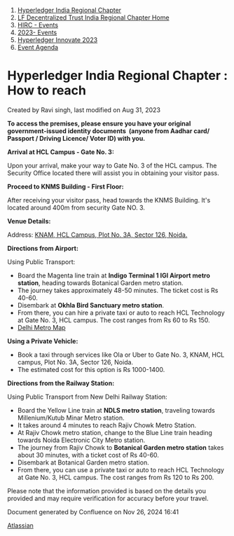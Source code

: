1. [Hyperledger India Regional Chapter](index.html)
2. [LF Decentralized Trust India Regional Chapter Home](LF-Decentralized-Trust-India-Regional-Chapter-Home_19169282.html)
3. [HIRC - Events](HIRC---Events_19169346.html)
4. [2023- Events](2023--Events_19170522.html)
5. [Hyperledger Innovate 2023](Hyperledger-Innovate-2023_19171049.html)
6. [Event Agenda](Event-Agenda_19171152.html)

# Hyperledger India Regional Chapter : How to reach

Created by Ravi singh, last modified on Aug 31, 2023

**To access the premises, please ensure you have your original government-issued identity documents  (anyone from Aadhar card/ Passport / Driving Licence/ Voter ID) with you.**

**Arrival at HCL Campus - Gate No. 3:**

Upon your arrival, make your way to Gate No. 3 of the HCL campus. The Security Office located there will assist you in obtaining your visitor pass.

**Proceed to KNMS Building - First Floor:**

After receiving your visitor pass, head towards the KNMS Building. It's located around 400m from security Gate NO. 3.

**Venue Details:**

Address: [KNAM, HCL Campus, Plot No. 3A, Sector 126, Noida.](https://goo.gl/maps/kdQMC4mMvtCEst8S9)

**Directions from Airport:**

Using Public Transport:

- Board the Magenta line train at **Indigo Terminal 1 IGI Airport metro station**, heading towards Botanical Garden metro station.
- The journey takes approximately 48-50 minutes. The ticket cost is Rs 40-60.
- Disembark at **Okhla Bird Sanctuary metro station**.
- From there, you can hire a private taxi or auto to reach HCL Technology at Gate No. 3, HCL campus. The cost ranges from Rs 60 to Rs 150.
- [Delhi Metro Map](https://www.delhimetrorail.com/)

**Using a Private Vehicle:**

- Book a taxi through services like Ola or Uber to Gate No. 3, KNAM, HCL campus, Plot No. 3A, Sector 126, Noida.
- The estimated cost for this option is Rs 1000-1400.

**Directions from the Railway Station:**

Using Public Transport from New Delhi Railway Station:

- Board the Yellow Line train at **NDLS metro station**, traveling towards Millenium/Kutub Minar Metro station.
- It takes around 4 minutes to reach Rajiv Chowk Metro Station.
- At Rajiv Chowk metro station, change to the Blue Line train heading towards Noida Electronic City Metro station.
- The journey from Rajiv Chowk to **Botanical Garden metro station** takes about 30 minutes, with a ticket cost of Rs 40-60.
- Disembark at Botanical Garden metro station.
- From there, you can use a private taxi or auto to reach HCL Technology at Gate No. 3, HCL campus. The cost ranges from Rs 120 to Rs 200.

Please note that the information provided is based on the details you provided and may require verification for accuracy before your travel.

Document generated by Confluence on Nov 26, 2024 16:41

[Atlassian](http://www.atlassian.com/)
